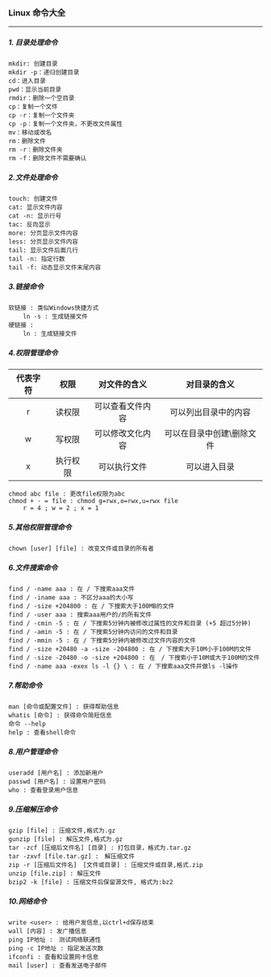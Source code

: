 ### Linux 命令大全

---

##### 1. 目录处理命令

```
mkdir: 创建目录
mkdir -p：递归创建目录
cd：进入目录
pwd：显示当前目录
rmdir：删除一个空目录
cp：复制一个文件
cp -r：复制一个文件夹
cp -p：复制一个文件夹，不更改文件属性
mv：移动或改名
rm：删除文件
rm -r：删除文件夹
rm -f：删除文件不需要确认
```

##### 2.文件处理命令

```
touch: 创建文件
cat: 显示文件内容
cat -n: 显示行号
tac: 反向显示
more: 分页显示文件内容
less: 分页显示文件内容
tail: 显示文件后面几行
tail -n: 指定行数
tail -f: 动态显示文件末尾内容
```

#####  3.链接命令

```
软链接 : 类似Windows快捷方式
	ln -s : 生成链接文件
硬链接 : 
	ln : 生成链接文件
```

#####  4.权限管理命令

| 代表字符 |   权限   |   对文件的含义   |       对目录的含义        |
| :------: | :------: | :--------------: | :-----------------------: |
|    r     |  读权限  | 可以查看文件内容 |   可以列出目录中的内容    |
|    w     |  写权限  | 可以修改文化内容 | 可以在目录中创建\删除文件 |
|    x     | 执行权限 |   可以执行文件   |       可以进入目录        |

```
chmod abc file : 更改file权限为abc
chmod + - = file : chmod g=rwx,o=rwx,u=rwx file
	r = 4 ; w = 2 ; x = 1
```

#####  5.其他权限管理命令

```
chown [user] [file] : 改变文件或目录的所有者
```

##### 6.文件搜索命令

```
find / -name aaa : 在 / 下搜索aaa文件
find / -iname aaa : 不区分aaa的大小写
find / -size +204800 : 在 / 下搜索大于100MB的文件
find / -user aaa : 搜索aaa用户的/的所有文件
find / -cmin -5 : 在 / 下搜索5分钟内被修改过属性的文件和目录 (+5 超过5分钟)
find / -amin -5 : 在 / 下搜索5分钟内访问的文件和目录
find / -mmin -5 : 在 / 下搜索5分钟内被修改过文件内容的文件
find / -size +20480 -a -size -204800 : 在 / 下搜索大于10M小于100M的文件
find / -size -20480 -o -size +204800 : 在　/ 下搜索小于10M或大于100M的文件
find / -name aaa -exex ls -l {} \ : 在 / 下搜索aaa文件并做ls -l操作 
```

##### 7.帮助命令

```
man [命令或配置文件] : 获得帮助信息 
whatis [命令] : 获得命令简短信息
命令 --help
help : 查看shell命令
```

##### 8.用户管理命令

```
useradd [用户名] : 添加新用户
passwd [用户名] : 设置用户密码
who : 查看登录用户信息
```

##### 9.压缩解压命令

```
gzip [file] : 压缩文件,格式为.gz
gunzip [file] : 解压文件,格式为.gz
tar -zcf [压缩后文件名] [目录] : 打包目录，格式为.tar.gz
tar -zxvf [file.tar.gz] :　解压缩文件
zip -r [压缩后文件名]　[文件或目录] : 压缩文件或目录,格式.zip
unzip [file.zip] : 解压文件
bzip2 -k [file] : 压缩文件后保留源文件, 格式为:bz2
```

#####  10.网络命令

```
write <user> : 给用户发信息,以ctrl+d保存结束
wall [内容] : 发广播信息
ping IP地址 :　测试网络联通性
ping -c IP地址 : 指定发送次数
ifconfi : 查看和设置网卡信息
mail [user] : 查看发送电子邮件
```

